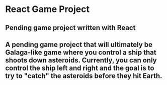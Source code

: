 # React Game Project

## Pending game project written with React

## A pending game project that will ultimately be Galaga-like game where you control a ship that shoots down asteroids. Currently, you can only control the ship left and right and the goal is to try to "catch" the asteroids before they hit Earth.
